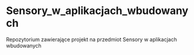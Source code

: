 # Sensory_w_aplikacjach_wbudowanych
Repozytorium zawierające projekt na przedmiot Sensory w aplikacjach wbudowanych 
